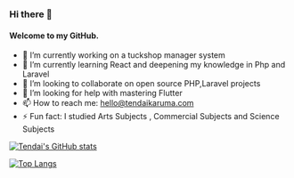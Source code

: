### Hi there 👋
#### Welcome to my GitHub.

- 🔭 I’m currently working on a tuckshop manager system
- 🌱 I’m currently learning React and deepening my knowledge in Php and Laravel
- 👯 I’m looking to collaborate on open source PHP,Laravel projects
- 🤔 I’m looking for help with mastering Flutter
- 📫 How to reach me: hello@tendaikaruma.com
- ⚡ Fun fact: I studied Arts Subjects , Commercial Subjects and Science Subjects

[![Tendai's GitHub stats](https://github-readme-stats.vercel.app/api?username=protendai&theme=prussian&count_private=true&show_icons=true)](https://github.com/protendai/github-readme-stats)

[![Top Langs](https://github-readme-stats.vercel.app/api/top-langs/?username=protendai)](https://github.com/protendai/github-readme-stats)

